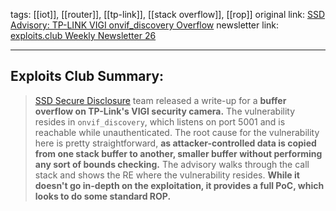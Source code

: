 tags: [[iot]], [[router]], [[tp-link]], [[stack overflow]], [[rop]]
original link:  [SSD Advisory: TP-LINK VIGI onvif_discovery Overflow](https://ssd-disclosure.com/ssd-advisory-tp-link-vigi-onvif_discovery-overflow/?ref=blog.exploits.club)
newsletter link:  [exploits.club Weekly Newsletter 26](https://blog.exploits.club/exploits-club-weekly-newsletter-26/)

---
## Exploits Club Summary:
> [SSD Secure Disclosure](https://ssd-disclosure.com/?ref=blog.exploits.club) team released a write-up for a **buffer overflow on TP-Link's VIGI security camera.** The vulnerability resides in `onvif_discovery`, which listens on port 5001 and is reachable while unauthenticated. The root cause for the vulnerability here is pretty straightforward, **as attacker-controlled data is copied from one stack buffer to another, smaller buffer without performing any sort of bounds checking.** The advisory walks through the call stack and shows the RE where the vulnerability resides. **While it doesn't go in-depth on the exploitation, it provides a full PoC, which looks to do some standard ROP.**